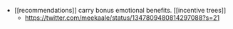 - [[recommendations]] carry bonus emotional benefits. [[incentive trees]]
    - https://twitter.com/meekaale/status/1347809480814297088?s=21
